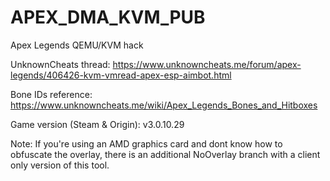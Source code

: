 # APEX_DMA_KVM_PUB
 Apex Legends QEMU/KVM hack

UnknownCheats thread: https://www.unknowncheats.me/forum/apex-legends/406426-kvm-vmread-apex-esp-aimbot.html

Bone IDs reference: https://www.unknowncheats.me/wiki/Apex_Legends_Bones_and_Hitboxes

Game version (Steam & Origin): v3.0.10.29

Note: If you're using an AMD graphics card and dont know how to obfuscate the overlay, there is an additional NoOverlay branch with a client only version of this tool. 

